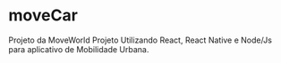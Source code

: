 # moveCar
Projeto da MoveWorld
Projeto Utilizando React, React Native e Node/Js para aplicativo de Mobilidade Urbana.
